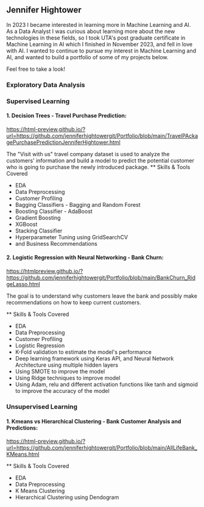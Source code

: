 ## Jennifer Hightower
In 2023 I became interested in learning more in Machine Learning and AI.  As a Data Analyst I was curious about learning more about the new technologies in these fields, so I took UTA's post graduate certificate in Machine Learning in AI which I finished in November 2023, and fell in love with AI.  I wanted to continue to pursue my interest in Machine Learning and AI, and wanted to build a portfolio of some of my projects below.

Feel free to take a look!

### Exploratory Data Analysis


### Supervised Learning

#### 1. Decision Trees - Travel Purchase Prediction: 

https://html-preview.github.io/?url=https://github.com/jenniferhightowergit/Portfolio/blob/main/TravelPAckagePurchasePredictionJenniferHightower.html

The "Visit with us" travel company dataset is used to analyze the customers' information and build a model to predict the potential customer who is going to purchase the newly introduced package.
** Skills & Tools Covered
- EDA
- Data Preprocessing
- Customer Profiling
- Bagging Classifiers - Bagging and Random Forest
- Boosting Classifier - AdaBoost
- Gradient Boosting
- XGBoost
- Stacking Classifier
- Hyperparameter Tuning using GridSearchCV
- and Business Recommendations



#### 2. Logistic Regression with Neural Networking - Bank Churn: 

https://htmlpreview.github.io/?https://github.com/jenniferhightowergit/Portfolio/blob/main/BankChurn_RidgeLasso.html

The goal is to understand why customers leave the bank and possibly make recommendations on how to keep current customers.

** Skills & Tools Covered
- EDA
- Data Preprocessing
- Customer Profiling
- Logistic Regression
- K-Fold validation to estimate the model's performance
- Deep learning framework using Keras API, and Neural Network Architecture using multiple hidden layers
- Using SMOTE to improve the model
- Using Ridge techniques to improve model
- Using Adam, relu and different activation functions like tanh and sigmoid to improve the accuracy of the model



### Unsupervised Learning

#### 1. Kmeans vs Hierarchical Clustering - Bank Customer Analysis and Predictions:

https://html-preview.github.io/?url=https://github.com/jenniferhightowergit/Portfolio/blob/main/AllLifeBank_KMeans.html

** Skills & Tools Covered
- EDA
- Data Preprocessing
- K Means Clustering
- Hierarchical Clustering using Dendogram




